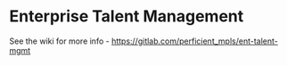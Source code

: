 # Enterprise Talent Management

See the wiki for more info - https://gitlab.com/perficient_mpls/ent-talent-mgmt
